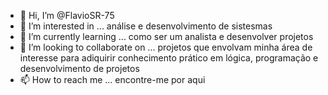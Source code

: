 - 👋 Hi, I’m @FlavioSR-75
- 👀 I’m interested in ... análise e desenvolvimento de sistesmas
- 🌱 I’m currently learning ... como ser um analista e desenvolver projetos
- 💞️ I’m looking to collaborate on ... projetos que envolvam minha área de interesse para adiquirir conhecimento prático em lógica, programação e desenvolvimento de projetos
- 📫 How to reach me ... encontre-me por aqui

<!---
FlavioSR-75/FlavioSR-75 is a ✨ special ✨ repository because its `README.md` (this file) appears on your GitHub profile.
You can click the Preview link to take a look at your changes.
--->
